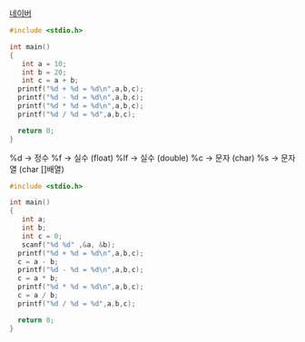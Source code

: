[네이버](https://www.naver.com/)
```c
#include <stdio.h>

int main()
{
   int a = 10;
   int b = 20;
   int c = a + b;
  printf("%d + %d = %d\n",a,b,c);
  printf("%d - %d = %d\n",a,b,c);
  printf("%d * %d = %d\n",a,b,c);
  printf("%d / %d = %d",a,b,c);

  return 0;
}
```
%d -> 정수
%f -> 실수 (float)
%lf -> 실수 (double)
%c -> 문자 (char)
%s -> 문자열 (char []배열)
```c
#include <stdio.h>

int main()
{
   int a;
   int b;
   int c = 0;
   scanf("%d %d" ,&a, &b);
  printf("%d + %d = %d\n",a,b,c);
  c = a - b;
  printf("%d - %d = %d\n",a,b,c);
  c = a * b;
  printf("%d * %d = %d\n",a,b,c);
  c = a / b;
  printf("%d / %d = %d",a,b,c);

  return 0;
}
```
